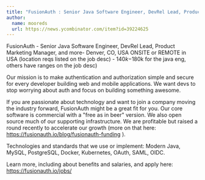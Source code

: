 ```yaml
---
title: "FusionAuth : Senior Java Software Engineer, DevRel Lead, Product Marketing Manager, and more"
author:
  name: mooreds
  url: https://news.ycombinator.com/item?id=39224625
---
```

FusionAuth - Senior Java Software Engineer, DevRel Lead, Product Marketing Manager, and more- Denver, CO, USA ONSITE or REMOTE in USA (location reqs listed on the job desc) - $140k-$180k for the java eng, others have ranges on the job desc)

Our mission is to make authentication and authorization simple and secure for every developer building web and mobile applications. We want devs to stop worrying about auth and focus on building something awesome.

If you are passionate about technology and want to join a company moving the industry forward, FusionAuth might be a great fit for you. Our core software is commercial with a &quot;free as in beer&quot; version. We also open source much of our supporting infrastructure. We are profitable but raised a round recently to accelerate our growth (more on that here: <a href="https:&#x2F;&#x2F;fusionauth.io&#x2F;blog&#x2F;fusionauth-funding" rel="nofollow">https:&#x2F;&#x2F;fusionauth.io&#x2F;blog&#x2F;fusionauth-funding</a> ).

Technologies and standards that we use or implement: Modern Java, MySQL, PostgreSQL, Docker, Kubernetes, OAuth, SAML, OIDC.

Learn more, including about benefits and salaries, and apply here: <a href="https:&#x2F;&#x2F;fusionauth.io&#x2F;jobs&#x2F;" rel="nofollow">https:&#x2F;&#x2F;fusionauth.io&#x2F;jobs&#x2F;</a>
